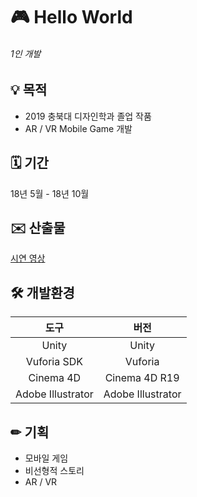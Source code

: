 # 🎮 Hello World

###### 1인 개발

## 💡 목적
- 2019 충북대 디자인학과 졸업 작품
- AR / VR Mobile Game 개발

## 🗓️ 기간
18년 5월 - 18년 10월

## ✉️ 산출물
[시연 영상](https://youtu.be/TYuElFnHuic)

## 🛠️ 개발환경
|도구|버전|
|:---:|:---:|
|Unity|Unity|
|Vuforia SDK|Vuforia|
|Cinema 4D|Cinema 4D R19|
|Adobe Illustrator|Adobe Illustrator|

## ✏ 기획
- 모바일 게임
- 비선형적 스토리
- AR / VR
